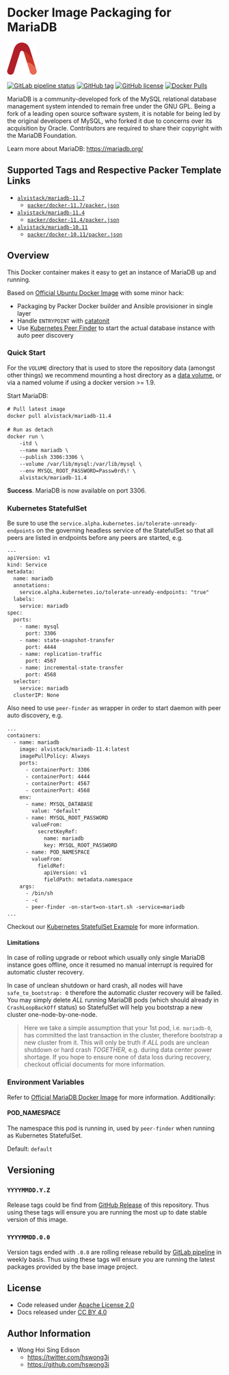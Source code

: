 # Docker Image Packaging for MariaDB

<a href="https://alvistack.com" title="AlviStack" target="_blank"><img src="/alvistack.svg" height="75" alt="AlviStack"></a>

[![GitLab pipeline
status](https://img.shields.io/gitlab/pipeline/alvistack/docker-mariadb/master)](https://gitlab.com/alvistack/docker-mariadb/-/pipelines)
[![GitHub
tag](https://img.shields.io/github/tag/alvistack/docker-mariadb.svg)](https://github.com/alvistack/docker-mariadb/tags)
[![GitHub
license](https://img.shields.io/github/license/alvistack/docker-mariadb.svg)](https://github.com/alvistack/docker-mariadb/blob/master/LICENSE)
[![Docker
Pulls](https://img.shields.io/docker/pulls/alvistack/mariadb-11.4.svg)](https://hub.docker.com/r/alvistack/mariadb-11.4)

MariaDB is a community-developed fork of the MySQL relational database
management system intended to remain free under the GNU GPL. Being a
fork of a leading open source software system, it is notable for being
led by the original developers of MySQL, who forked it due to concerns
over its acquisition by Oracle. Contributors are required to share their
copyright with the MariaDB Foundation.

Learn more about MariaDB: <https://mariadb.org/>

## Supported Tags and Respective Packer Template Links

- [`alvistack/mariadb-11.7`](https://hub.docker.com/r/alvistack/mariadb-11.7)
  - [`packer/docker-11.7/packer.json`](https://github.com/alvistack/docker-mariadb/blob/master/packer/docker-11.7/packer.json)
- [`alvistack/mariadb-11.4`](https://hub.docker.com/r/alvistack/mariadb-11.4)
  - [`packer/docker-11.4/packer.json`](https://github.com/alvistack/docker-mariadb/blob/master/packer/docker-11.4/packer.json)
- [`alvistack/mariadb-10.11`](https://hub.docker.com/r/alvistack/mariadb-10.11)
  - [`packer/docker-10.11/packer.json`](https://github.com/alvistack/docker-mariadb/blob/master/packer/docker-10.11/packer.json)

## Overview

This Docker container makes it easy to get an instance of MariaDB up and
running.

Based on [Official Ubuntu Docker
Image](https://hub.docker.com/_/ubuntu/) with some minor hack:

- Packaging by Packer Docker builder and Ansible provisioner in single
  layer
- Handle `ENTRYPOINT` with
  [catatonit](https://github.com/openSUSE/catatonit)
- Use [Kubernetes Peer
  Finder](https://github.com/kubernetes/contrib/tree/master/peer-finder)
  to start the actual database instance with auto peer discovery

### Quick Start

For the `VOLUME` directory that is used to store the repository data
(amongst other things) we recommend mounting a host directory as a [data
volume](https://docs.docker.com/engine/tutorials/dockervolumes/#/data-volumes),
or via a named volume if using a docker version \>= 1.9.

Start MariaDB:

    # Pull latest image
    docker pull alvistack/mariadb-11.4

    # Run as detach
    docker run \
        -itd \
        --name mariadb \
        --publish 3306:3306 \
        --volume /var/lib/mysql:/var/lib/mysql \
        --env MYSQL_ROOT_PASSWORD=Passw0rd\! \
        alvistack/mariadb-11.4

**Success**. MariaDB is now available on port 3306.

### Kubernetes StatefulSet

Be sure to use the
`service.alpha.kubernetes.io/tolerate-unready-endpoints` on the
governing headless service of the StatefulSet so that all peers are
listed in endpoints before any peers are started, e.g.

    ---
    apiVersion: v1
    kind: Service
    metadata:
      name: mariadb
      annotations:
        service.alpha.kubernetes.io/tolerate-unready-endpoints: "true"
      labels:
        service: mariadb
    spec:
      ports:
        - name: mysql
          port: 3306
        - name: state-snapshot-transfer
          port: 4444
        - name: replication-traffic
          port: 4567
        - name: incremental-state-transfer
          port: 4568
      selector:
        service: mariadb
      clusterIP: None

Also need to use `peer-finder` as wrapper in order to start daemon with
peer auto discovery, e.g.

    ...
    containers:
      - name: mariadb
        image: alvistack/mariadb-11.4:latest
        imagePullPolicy: Always
        ports:
          - containerPort: 3306
          - containerPort: 4444
          - containerPort: 4567
          - containerPort: 4568
        env:
          - name: MYSQL_DATABASE
            value: "default"
          - name: MYSQL_ROOT_PASSWORD
            valueFrom:
              secretKeyRef:
                name: mariadb
                key: MYSQL_ROOT_PASSWORD
          - name: POD_NAMESPACE
            valueFrom:
              fieldRef:
                apiVersion: v1
                fieldPath: metadata.namespace
        args:
          - /bin/sh
          - -c
          - peer-finder -on-start=on-start.sh -service=mariadb
    ...

Checkout our [Kubernetes StatefulSet
Example](https://github.com/alvistack/docker-mariadb/tree/master/kubernetes)
for more information.

#### Limitations

In case of rolling upgrade or reboot which usually only single MariaDB
instance goes offline, once it resumed no manual interrupt is required
for automatic cluster recovery.

In case of unclean shutdown or hard crash, all nodes will have
`safe_to_bootstrap: 0` therefore the automatic cluster recovery will be
failed. You may simply delete *ALL* running MariaDB pods (which should
already in `CrashLoopBackOff` status) so StatefulSet will help you
bootstrap a new cluster one-node-by-one-node.

> Here we take a simple assumption that your 1st pod, i.e. `mariadb-0`,
> has committed the last transaction in the cluster, therefore bootstrap
> a new cluster from it. This will only be truth if *ALL* pods are
> unclean shutdown or hard crash *TOGETHER*, e.g. during data center
> power shortage. If you hope to ensure none of data loss during
> recovery, checkout official documents for more information.

### Environment Variables

Refer to [Official MariaDB Docker
Image](https://hub.docker.com/_/mariadb/) for more information.
Additionally:

#### POD_NAMESPACE

The namespace this pod is running in, used by `peer-finder` when running
as Kubernetes StatefulSet.

Default: `default`

## Versioning

### `YYYYMMDD.Y.Z`

Release tags could be find from [GitHub
Release](https://github.com/alvistack/docker-mariadb/tags) of this
repository. Thus using these tags will ensure you are running the most
up to date stable version of this image.

### `YYYYMMDD.0.0`

Version tags ended with `.0.0` are rolling release rebuild by [GitLab
pipeline](https://gitlab.com/alvistack/docker-mariadb/-/pipelines) in
weekly basis. Thus using these tags will ensure you are running the
latest packages provided by the base image project.

## License

- Code released under [Apache License 2.0](LICENSE)
- Docs released under [CC BY
  4.0](http://creativecommons.org/licenses/by/4.0/)

## Author Information

- Wong Hoi Sing Edison
  - <https://twitter.com/hswong3i>
  - <https://github.com/hswong3i>
